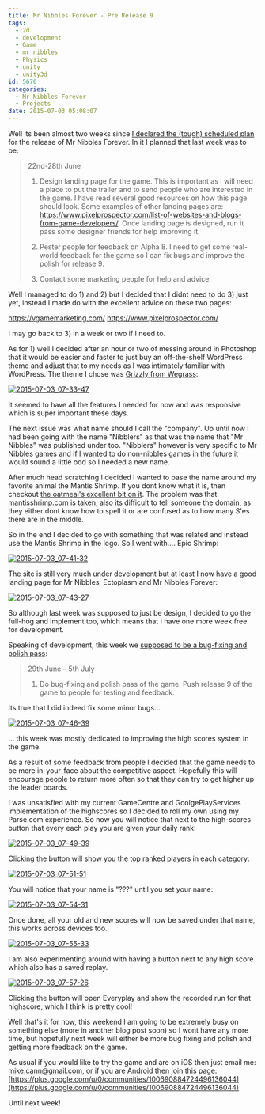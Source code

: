 ```yaml
---
title: Mr Nibbles Forever - Pre Release 9
tags:
  - 2d
  - development
  - Game
  - mr nibbles
  - Physics
  - unity
  - unity3d
id: 5670
categories:
  - Mr Nibbles Forever
  - Projects
date: 2015-07-03 05:08:07
---
```


Well its been almost two weeks since [I declared the (tough) scheduled plan](https://www.mikecann.co.uk/myprojects/mr-nibbles-forever-getting-it-done/) for the release of Mr Nibbles Forever. In it I planned that last week was to be:

> 22nd-28th June> 
> 1) Design landing page for the game. This is important as I will need a place to put the trailer and to send people who are interested in the game. I have read several good resources on how this page should look. Some examples of other landing pages are: https://www.pixelprospector.com/list-of-websites-and-blogs-from-game-developers/. Once landing page is designed, run it pass some designer friends for help improving it.> 
> 2) Pester people for feedback on Alpha 8\. I need to get some real-world feedback for the game so I can fix bugs and improve the polish for release 9.> 
> 3) Contact some marketing people for help and advice.

Well I managed to do 1) and 2) but I decided that I didnt need to do 3) just yet, instead I made do with the excellent advice on these two pages:

https://vgamemarketing.com/
https://www.pixelprospector.com/

I may go back to 3) in a week or two if I need to.

As for 1) well I decided after an hour or two of messing around in Photoshop that it would be easier and faster to just buy an off-the-shelf WordPress theme and adjust that to my needs as I was intimately familiar with WordPress. The theme I chose was [Grizzly from Wegrass](https://themeforest.net/item/grizzly-responsive-app-showcase-corporate/1546240):

[![2015-07-03_07-33-47](https://www.mikecann.co.uk/wp-content/uploads/2015/07/2015-07-03_07-33-47-300x231.png)](https://www.mikecann.co.uk/wp-content/uploads/2015/07/2015-07-03_07-33-47.png)

It seemed to have all the features I needed for now and was responsive which is super important these days. 

The next issue was what name should I call the "company". Up until now I had been going with the name "Nibblers" as that was the name that "Mr Nibbles" was published under too. "Nibblers" however is very specific to Mr Nibbles games and if I wanted to do non-nibbles games in the future it would sound a little odd so I needed a new name.

After much head scratching I decided I wanted to base the name around my favorite animal the Mantis Shrimp. If you dont know what it is, then checkout [the oatmeal's excellent bit on it](https://theoatmeal.com/comics/mantis_shrimp). The problem was that mantisshrimp.com is taken, also its difficult to tell someone the domain, as they either dont know how to spell it or are confused as to how many S'es there are in the middle.

So in the end I decided to go with something that was related and instead use the Mantis Shrimp in the logo. So I went with.... Epic Shrimp:

[![2015-07-03_07-41-32](https://www.mikecann.co.uk/wp-content/uploads/2015/07/2015-07-03_07-41-32-1024x728.png)](https://www.mikecann.co.uk/wp-content/uploads/2015/07/2015-07-03_07-41-32.png)

The site is still very much under development but at least I now have a good landing page for Mr Nibbles, Ectoplasm and Mr Nibbles Forever:

[![2015-07-03_07-43-27](https://www.mikecann.co.uk/wp-content/uploads/2015/07/2015-07-03_07-43-27.png)](https://www.mikecann.co.uk/wp-content/uploads/2015/07/2015-07-03_07-43-27.png)

So although last week was supposed to just be design, I decided to go the full-hog and implement too, which means that I have one more week free for development.

Speaking of development, this week we [supposed to be a bug-fixing and polish pass](https://www.mikecann.co.uk/myprojects/mr-nibbles-forever-getting-it-done/):

> 29th June – 5th July> 
> 1) Do bug-fixing and polish pass of the game. Push release 9 of the game to people for testing and feedback.

Its true that I did indeed fix some minor bugs...

[![2015-07-03_07-46-39](https://www.mikecann.co.uk/wp-content/uploads/2015/07/2015-07-03_07-46-39.png)](https://www.mikecann.co.uk/wp-content/uploads/2015/07/2015-07-03_07-46-39.png)

... this week was mostly dedicated to improving the high scores system in the game. 

As a result of some feedback from people I decided that the game needs to be more in-your-face about the competitive aspect. Hopefully this will encourage people to return more often so that they can try to get higher up the leader boards. 

I was unsatisfied with my current GameCentre and GoolgePlayServices implementation of the highscores so I decided to roll my own using my Parse.com experience. So now you will notice that next to the high-scores button that every each play you are given your daily rank:

[![2015-07-03_07-49-39](https://www.mikecann.co.uk/wp-content/uploads/2015/07/2015-07-03_07-49-39-1024x772.png)](https://www.mikecann.co.uk/wp-content/uploads/2015/07/2015-07-03_07-49-39.png)

Clicking the button will show you the top ranked players in each category:

[![2015-07-03_07-51-51](https://www.mikecann.co.uk/wp-content/uploads/2015/07/2015-07-03_07-51-51-1024x768.png)](https://www.mikecann.co.uk/wp-content/uploads/2015/07/2015-07-03_07-51-51.png)

You will notice that your name is "???" until you set your name:

[![2015-07-03_07-54-31](https://www.mikecann.co.uk/wp-content/uploads/2015/07/2015-07-03_07-54-31-1024x763.png)](https://www.mikecann.co.uk/wp-content/uploads/2015/07/2015-07-03_07-54-31.png)

Once done, all your old and new scores will now be saved under that name, this works across devices too. 

[![2015-07-03_07-55-33](https://www.mikecann.co.uk/wp-content/uploads/2015/07/2015-07-03_07-55-33-1024x773.png)](https://www.mikecann.co.uk/wp-content/uploads/2015/07/2015-07-03_07-55-33.png)

I am also experimenting around with having a button next to any high score which also has a saved replay. 

[![2015-07-03_07-57-26](https://www.mikecann.co.uk/wp-content/uploads/2015/07/2015-07-03_07-57-26-1024x763.png)](https://www.mikecann.co.uk/wp-content/uploads/2015/07/2015-07-03_07-57-26.png)

Clicking the button will open Everyplay and show the recorded run for that highscore, which I think is pretty cool!

Well that's it for now, this weekend I am going to be extremely busy on something else (more in another blog post soon) so I wont have any more time, but hopefully next week will either be more bug fixing and polish and getting more feedback on the game. 

As usual if you would like to try the game and are on iOS then just email me: mike.cann@gmail.com, or if you are Android then join this page: [https://plus.google.com/u/0/communities/100690884724496136044](https://plus.google.com/u/0/communities/100690884724496136044)

Until next week!

 